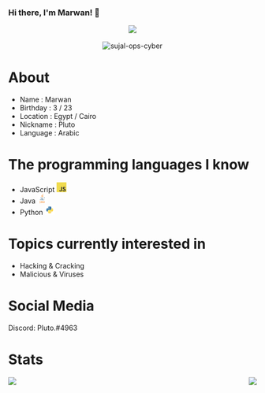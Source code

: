 ### Hi there, I'm Marwan! 👋

<p align="center"> <img src="https://discord.c99.nl/widget/theme-4/479941915505065984.png" /> </p>
<p align="center"> <img src="https://komarev.com/ghpvc/?username=1iPluto" alt="sujal-ops-cyber" /> </p>

# About
- Name : Marwan
- Birthday : 3 / 23 
- Location : Egypt / Cairo
- Nickname : Pluto
- Language : Arabic

# **The programming languages I know**
- JavaScript <code><img height="20" src="https://raw.githubusercontent.com/github/explore/80688e429a7d4ef2fca1e82350fe8e3517d3494d/topics/javascript/javascript.png"></code> 
- Java <code><img height="20" src="https://raw.githubusercontent.com/github/explore/80688e429a7d4ef2fca1e82350fe8e3517d3494d/topics/java/java.png"></code>
- Python <code><img height="20" src="https://raw.githubusercontent.com/github/explore/80688e429a7d4ef2fca1e82350fe8e3517d3494d/topics/python/python.png"></code> 
# Topics currently interested in
- Hacking & Cracking
- Malicious & Viruses

# Social Media
Discord: Pluto.#4963

# Stats

<img align="left" src="https://github-readme-stats.vercel.app/api?username=1iPluto&show_icons=true&hide_border=true&theme=tokyonight"><img align="right" src="https://github-readme-stats.vercel.app/api/top-langs/?username=1iPluto&theme=tokyonight&hide=batchfile">
